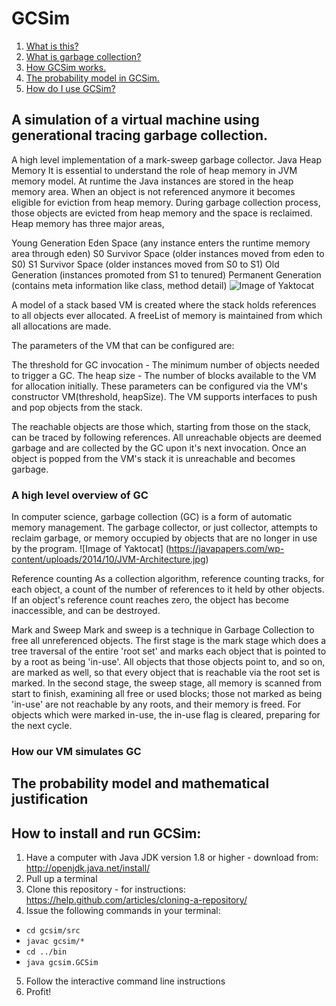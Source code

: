 # GCSim

1. [What is this?](https://github.com/orenwf/gcsim/blob/master/README.md#a-simulation-of-a-virtual-machine-using-generational-tracing-garbage-collection)
2. [What is garbage collection?](https://github.com/orenwf/gcsim/blob/master/README.md#a-high-level-overview-of-gc)
3. [How GCSim works.](https://github.com/orenwf/gcsim/blob/master/README.md#how-our-vm-simulates-gc)
4. [The probability model in GCSim.](https://github.com/orenwf/gcsim/blob/master/README.md#the-probability-model-and-mathematical-justification)
5. [How do I use GCSim?](https://github.com/orenwf/gcsim/blob/master/README.md#how-to-install-and-run-gcsim)

## A simulation of a virtual machine using generational tracing garbage collection.
A high level implementation of a mark-sweep garbage collector.
Java Heap Memory
It is essential to understand the role of heap memory in JVM memory model. At runtime the Java instances are stored in the heap memory area. When an object is not referenced anymore it becomes eligible for eviction from heap memory. During garbage collection process, those objects are evicted from heap memory and the space is reclaimed. Heap memory has three major areas,

Young Generation
Eden Space (any instance enters the runtime memory area through eden)
S0 Survivor Space (older instances moved from eden to S0)
S1 Survivor Space (older instances moved from S0 to S1)
Old Generation (instances promoted from S1 to tenured)
Permanent Generation (contains meta information like class, method detail)
![Image of Yaktocat](https://javapapers.com/wp-content/uploads/2014/10/Java-Heap-Memory.jpg)

A model of a stack based VM is created where the stack holds references to all objects ever allocated. A freeList of memory is maintained from which all allocations are made.

The parameters of the VM that can be configured are:

The threshold for GC invocation - The minimum number of objects needed to trigger a GC.
The heap size - The number of blocks available to the VM for allocation initially.
These parameters can be configured via the VM's constructor VM(threshold, heapSize). The VM supports interfaces to push and pop objects from the stack.

The reachable objects are those which, starting from those on the stack, can be traced by following references. All unreachable objects are deemed garbage and are collected by the GC upon it's next invocation. Once an object is popped from the VM's stack it is unreachable and becomes garbage.

### A high level overview of GC
In computer science, garbage collection (GC) is a form of automatic memory management. The garbage collector, or just collector, attempts to reclaim garbage, or memory occupied by objects that are no longer in use by the program.
![Image of Yaktocat] (https://javapapers.com/wp-content/uploads/2014/10/JVM-Architecture.jpg)

Reference counting
As a collection algorithm, reference counting tracks, for each object, a count of the number of references to it held by other objects. If an object's reference count reaches zero, the object has become inaccessible, and can be destroyed.

Mark and Sweep 
Mark and sweep is a technique in Garbage Collection to free all unreferenced objects.
The first stage is the mark stage which does a tree traversal of the entire 'root set' and marks each object that is pointed to by a root as being 'in-use'. All objects that those objects point to, and so on, are marked as well, so that every object that is reachable via the root set is marked.
In the second stage, the sweep stage, all memory is scanned from start to finish, examining all free or used blocks; those not marked as being 'in-use' are not reachable by any roots, and their memory is freed. For objects which were marked in-use, the in-use flag is cleared, preparing for the next cycle.

### How our VM simulates GC

## The probability model and mathematical justification

## How to install and run GCSim:
1. Have a computer with Java JDK version 1.8 or higher - download from: http://openjdk.java.net/install/
2. Pull up a terminal 
3. Clone this repository - for instructions: https://help.github.com/articles/cloning-a-repository/
4. Issue the following commands in your terminal:
* `cd gcsim/src`
* `javac gcsim/*`
* `cd ../bin`
* `java gcsim.GCSim`
5. Follow the interactive command line instructions
6. Profit!
